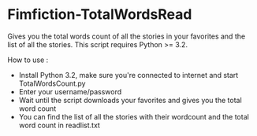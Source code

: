 Fimfiction-TotalWordsRead
=========================

Gives you the total words count of all the stories in your favorites and the list of all the stories.
This script requires Python >= 3.2.

How to use :
- Install Python 3.2, make sure you're connected to internet and start TotalWordsCount.py
- Enter your username/password
- Wait until the script downloads your favorites and gives you the total word count
- You can find the list of all the stories with their wordcount and the total word count in readlist.txt
